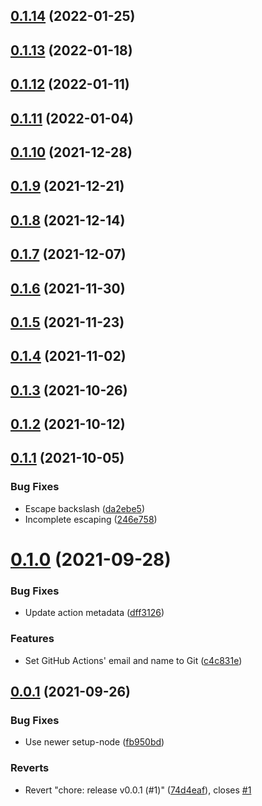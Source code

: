 ## [0.1.14](github.com/nandenjin/wp-update-action/compare/v0.1.13...v0.1.14) (2022-01-25)

## [0.1.13](github.com/nandenjin/wp-update-action/compare/v0.1.12...v0.1.13) (2022-01-18)

## [0.1.12](github.com/nandenjin/wp-update-action/compare/v0.1.11...v0.1.12) (2022-01-11)

## [0.1.11](github.com/nandenjin/wp-update-action/compare/v0.1.10...v0.1.11) (2022-01-04)

## [0.1.10](github.com/nandenjin/wp-update-action/compare/v0.1.9...v0.1.10) (2021-12-28)

## [0.1.9](github.com/nandenjin/wp-update-action/compare/v0.1.8...v0.1.9) (2021-12-21)

## [0.1.8](github.com/nandenjin/wp-update-action/compare/v0.1.7...v0.1.8) (2021-12-14)

## [0.1.7](github.com/nandenjin/wp-update-action/compare/v0.1.6...v0.1.7) (2021-12-07)

## [0.1.6](github.com/nandenjin/wp-update-action/compare/v0.1.5...v0.1.6) (2021-11-30)

## [0.1.5](github.com/nandenjin/wp-update-action/compare/v0.1.4...v0.1.5) (2021-11-23)

## [0.1.4](github.com/nandenjin/wp-update-action/compare/v0.1.3...v0.1.4) (2021-11-02)

## [0.1.3](github.com/nandenjin/wp-update-action/compare/v0.1.2...v0.1.3) (2021-10-26)

## [0.1.2](github.com/nandenjin/wp-update-action/compare/v0.1.1...v0.1.2) (2021-10-12)

## [0.1.1](github.com/nandenjin/wp-update-action/compare/v0.1.0...v0.1.1) (2021-10-05)

### Bug Fixes

- Escape backslash ([da2ebe5](github.com/nandenjin/wp-update-action/commits/da2ebe5a8e4958573c8a14e747f2dee0cae3db72))
- Incomplete escaping ([246e758](github.com/nandenjin/wp-update-action/commits/246e758f098f50c53429fc230cd9852ef9f616c6))

# [0.1.0](github.com/nandenjin/wp-update-action/compare/v0.0.1...v0.1.0) (2021-09-28)

### Bug Fixes

- Update action metadata ([dff3126](github.com/nandenjin/wp-update-action/commits/dff3126830b6e64235937ab85489a5b006d90b93))

### Features

- Set GitHub Actions' email and name to Git ([c4c831e](github.com/nandenjin/wp-update-action/commits/c4c831e604669a73da506531801237acf97130aa))

## [0.0.1](github.com/nandenjin/wp-update-action/compare/v0.0.0...v0.0.1) (2021-09-26)

### Bug Fixes

- Use newer setup-node ([fb950bd](github.com/nandenjin/wp-update-action/commits/fb950bdc35ad4079ba568f5edcf1a7ec76f66d6d))

### Reverts

- Revert "chore: release v0.0.1 (#1)" ([74d4eaf](github.com/nandenjin/wp-update-action/commits/74d4eaf722436fbc087f7e3bd57eacb5bc5d9f62)), closes [#1](github.com/nandenjin/wp-update-action/issues/1)
